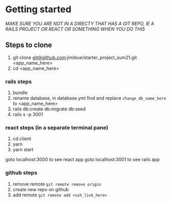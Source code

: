 # Getting started

*MAKE SURE YOU ARE NOT IN A DIRECTY THAT HAS A GIT REPO, IE A RAILS PROJECT OR REACT OR SOMETHING WHEN YOU DO THIS*

## Steps to clone

1. git clone git@github.com:jimibue/starter_project_sum21.git <app_name_here>
2. cd <app_name_here>

### rails steps
1. bundle
2. rename database, in database.yml find and replace `change_db_name_here` to <app_name_here>
3. rails db:create db:migrate db:seed
4. rails s -p 3001

### react steps (in a separate terminal pane)
1. cd client  
2. yarn
3. yarn start

goto localhost:3000 to see react app
goto localhost:3001 to see rails app

### github steps
1. remove remote `git remote remove origin`
2. create new repo on github
3. add remote `git remote add <ssh_link_here>`

